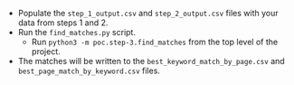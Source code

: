 - Populate the `step_1_output.csv` and `step_2_output.csv` files with your data from steps 1 and 2.
- Run the `find_matches.py` script.
    - Run `python3 -m poc.step-3.find_matches` from the top level of the project.
- The matches will be written to the `best_keyword_match_by_page.csv` and `best_page_match_by_keyword.csv` files.